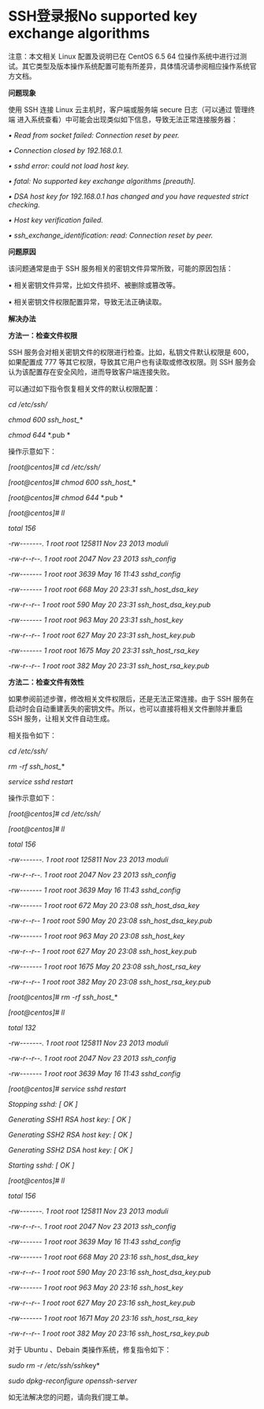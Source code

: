 # SSH登录报No supported key exchange algorithms




注意：本文相关 Linux 配置及说明已在 CentOS 6.5 64 位操作系统中进行过测试。其它类型及版本操作系统配置可能有所差异，具体情况请参阅相应操作系统官方文档。



**问题现象**


使用 SSH 连接 Linux 云主机时，客户端或服务端 secure 日志（可以通过 管理终端 进入系统查看）中可能会出现类似如下信息，导致无法正常连接服务器：

*• Read from socket failed: Connection reset by peer.*

*• Connection closed by 192.168.0.1.*

*• sshd error: could not load host key.*

*• fatal: No supported key exchange algorithms [preauth].*

*• DSA host key for 192.168.0.1 has changed and you have requested strict checking.*

*• Host key verification failed.*

*• ssh_exchange_identification: read: Connection reset by peer.*





**问题原因**

该问题通常是由于 SSH 服务相关的密钥文件异常所致，可能的原因包括：

• 相关密钥文件异常，比如文件损坏、被删除或篡改等。

• 相关密钥文件权限配置异常，导致无法正确读取。



**解决办法**

**方法一：检查文件权限**

SSH 服务会对相关密钥文件的权限进行检查。比如，私钥文件默认权限是 600，如果配置成 777 等其它权限，导致其它用户也有读取或修改权限。则 SSH 服务会认为该配置存在安全风险，进而导致客户端连接失败。

可以通过如下指令恢复相关文件的默认权限配置：


*cd /etc/ssh/*

*chmod 600 ssh_host_**

*chmod 644* *.pub *


操作示意如下：


*[root@centos]# cd /etc/ssh/*

*[root@centos]# chmod 600 ssh_host_**

*[root@centos]# chmod 644* *.pub *

*[root@centos]# ll*

*total 156*

*-rw-------. 1 root root 125811 Nov 23  2013 moduli*

*-rw-r--r--. 1 root root   2047 Nov 23  2013 ssh_config*

*-rw-------  1 root root   3639 May 16 11:43 sshd_config*

*-rw-------  1 root root    668 May 20 23:31 ssh_host_dsa_key*

*-rw-r--r--  1 root root    590 May 20 23:31 ssh_host_dsa_key.pub*

*-rw-------  1 root root    963 May 20 23:31 ssh_host_key*

*-rw-r--r--  1 root root    627 May 20 23:31 ssh_host_key.pub*

*-rw-------  1 root root   1675 May 20 23:31 ssh_host_rsa_key*

*-rw-r--r--  1 root root    382 May 20 23:31 ssh_host_rsa_key.pub*


**方法二：检查文件有效性**

如果参阅前述步骤，修改相关文件权限后，还是无法正常连接。由于 SSH 服务在启动时会自动重建丢失的密钥文件。所以，也可以直接将相关文件删除并重启 SSH 服务，让相关文件自动生成。

相关指令如下：

*cd /etc/ssh/*

*rm -rf ssh_host_**

*service sshd restart*


操作示意如下：


*[root@centos]# cd /etc/ssh/*

*[root@centos]# ll*

*total 156*

*-rw-------. 1 root root 125811 Nov 23  2013 moduli*

*-rw-r--r--. 1 root root   2047 Nov 23  2013 ssh_config*

*-rw-------  1 root root   3639 May 16 11:43 sshd_config*

*-rw-------  1 root root    672 May 20 23:08 ssh_host_dsa_key*

*-rw-r--r--  1 root root    590 May 20 23:08 ssh_host_dsa_key.pub*

*-rw-------  1 root root    963 May 20 23:08 ssh_host_key*

*-rw-r--r--  1 root root    627 May 20 23:08 ssh_host_key.pub*

*-rw-------  1 root root   1675 May 20 23:08 ssh_host_rsa_key*

*-rw-r--r--  1 root root    382 May 20 23:08 ssh_host_rsa_key.pub*

*[root@centos]# rm -rf ssh_host_**

*[root@centos]# ll*

*total 132*

*-rw-------. 1 root root 125811 Nov 23  2013 moduli*

*-rw-r--r--. 1 root root   2047 Nov 23  2013 ssh_config*

*-rw-------  1 root root   3639 May 16 11:43 sshd_config*

*[root@centos]# service sshd restart*

*Stopping sshd:                                             [  OK  ]*

*Generating SSH1 RSA host key:                              [  OK  ]*

*Generating SSH2 RSA host key:                              [  OK  ]*

*Generating SSH2 DSA host key:                              [  OK  ]*

*Starting sshd:                                             [  OK  ]*

*[root@centos]# ll*

*total 156*

*-rw-------. 1 root root 125811 Nov 23  2013 moduli*

*-rw-r--r--. 1 root root   2047 Nov 23  2013 ssh_config*

*-rw-------  1 root root   3639 May 16 11:43 sshd_config*

*-rw-------  1 root root    668 May 20 23:16 ssh_host_dsa_key*

*-rw-r--r--  1 root root    590 May 20 23:16 ssh_host_dsa_key.pub*

*-rw-------  1 root root    963 May 20 23:16 ssh_host_key*

*-rw-r--r--  1 root root    627 May 20 23:16 
ssh_host_key.pub*

*-rw-------  1 root root   1671 May 20 23:16 ssh_host_rsa_key*

*-rw-r--r--  1 root root    382 May 20 23:16 ssh_host_rsa_key.pub*


对于 Ubuntu 、Debain 类操作系统，修复指令如下：


*sudo rm -r /etc/ssh/ssh*key*

*sudo dpkg-reconfigure openssh-server*


如无法解决您的问题，请向我们提工单。
